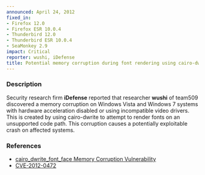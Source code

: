 ```yaml
---
announced: April 24, 2012
fixed_in:
- Firefox 12.0
- Firefox ESR 10.0.4
- Thunderbird 12.0
- Thunderbird ESR 10.0.4
- SeaMonkey 2.9
impact: Critical
reporter: wushi, iDefense
title: Potential memory corruption during font rendering using cairo-dwrite
---
```


<h3>Description</h3>

<p>Security research firm <strong>iDefense</strong> reported that researcher
<strong>wushi</strong> of team509 discovered a memory corruption on Windows
Vista and Windows 7 systems with hardware acceleration disabled or using
incompatible video drivers. This is created by using cairo-dwrite to attempt to
render fonts on an unsupported code path. This corruption causes a potentially
exploitable crash on affected systems.
</p>


<h3>References</h3>

<ul>
  <li><a href="https://bugzilla.mozilla.org/show_bug.cgi?id=744480">
       cairo_dwrite_font_face Memory Corruption Vulnerability</a></li>
  <li><a href="http://cve.mitre.org/cgi-bin/cvename.cgi?name=CVE-2012-0472" class="ex-ref">CVE-2012-0472</a></li>
</ul>



